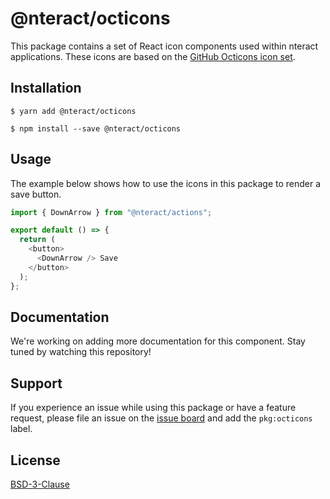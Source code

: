 # @nteract/octicons

This package contains a set of React icon components used within nteract applications. These icons are based on the [GitHub Octicons icon set](https://octicons.github.com/).

## Installation

```
$ yarn add @nteract/octicons
```

```
$ npm install --save @nteract/octicons
```

## Usage

The example below shows how to use the icons in this package to render a save button.

```javascript
import { DownArrow } from "@nteract/actions";

export default () => {
  return (
    <button>
      <DownArrow /> Save
    </button>
  );
};
```

## Documentation

We're working on adding more documentation for this component. Stay tuned by watching this repository!

## Support

If you experience an issue while using this package or have a feature request, please file an issue on the [issue board](https://github.com/nteract/nteract/issues/new/choose) and add the `pkg:octicons` label.

## License

[BSD-3-Clause](https://choosealicense.com/licenses/bsd-3-clause/)

